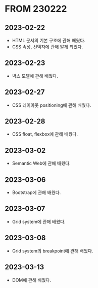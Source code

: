 # FROM 230222
## 2023-02-22
- HTML 문서의 기본 구조에 관해 배웠다.
- CSS 속성, 선택자에 관해 알게 되었다.

## 2023-02-23
- 박스 모델에 관해 배웠다.

## 2023-02-27
- CSS 레이아웃 positioning에 관해 배웠다.

## 2023-02-28
- CSS float, flexbox에 관해 배웠다.

## 2023-03-02
- Semantic Web에 관해 배웠다.

## 2023-03-06
- Bootstrap에 관해 배웠다.

## 2023-03-07
- Grid system에 관해 배웠다.

## 2023-03-08
- Grid system의 breakpoint에 관해 배웠다.

## 2023-03-13
- DOM에 관해 배웠다.